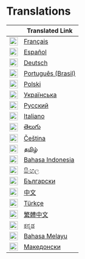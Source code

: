 # Translations

|                                                                                                                                                   | Translated Link                       |
| ------------------------------------------------------------------------------------------------------------------------------------------------- | ------------------------------------- |
| <img alt="French" title="French" src="https://cdn.staticaly.com/gh/hjnilsson/country-flags/master/svg/fr.svg" width="22">                       | [Français](README.fr.md)       |
| <img alt="Spanish" title="Spanish" src="https://cdn.staticaly.com/gh/hjnilsson/country-flags/master/svg/es.svg" width="22">                     | [Español](README.es.md)                 |
| <img alt="German" title="German" src="https://cdn.staticaly.com/gh/hjnilsson/country-flags/master/svg/de.svg" width="22">                       | [Deutsch](README.de.md)                 |
| <img alt="Portuguese (Brasil)" title="Portuguese (Brasil)" src="https://cdn.staticaly.com/gh/hjnilsson/country-flags/master/svg/br.svg" width="22"> | [Português (Brasil)](README.pt_br.md) |
| <img alt="Polish" title="Polish" src="https://cdn.staticaly.com/gh/hjnilsson/country-flags/master/svg/pl.svg" width="22">                       | [Polski](README.pl.md)                 |
| <img alt="Ukrainian" title="Ukrainian" src="https://cdn.staticaly.com/gh/hjnilsson/country-flags/master/svg/ua.svg" width="22">                 | [Українська](./README.uk.md)   |
| <img alt="Russian" title="Russian" src="https://cdn.staticaly.com/gh/hjnilsson/country-flags/master/svg/ru.svg" width="22">                     | [Русский](./README.ru.md)               |
| <img alt="Italian" title="Italian" src="https://cdn.staticaly.com/gh/hjnilsson/country-flags/master/svg/it.svg" width="22">                     | [Italiano](./README.it.md)     |
| <img alt="Telugu" title="Telugu" src="https://cdn.staticaly.com/gh/hjnilsson/country-flags/master/svg/in.svg" width="22">                       | [తెలుగు](./README.te.md)               |
| <img alt="Czech" title="Czech" src="https://cdn.staticaly.com/gh/hjnilsson/country-flags/master/svg/cz.svg" width="22">                         | [Čeština](README.cs.md)                 |
| <img alt="Tamil" title="Tamil" src="https://cdn.staticaly.com/gh/hjnilsson/country-flags/master/svg/lk.svg" width="22">                         | [தமிழ்](./README.ta.md)               |
| <img alt="Indonesian" title="Indonesian" src="https://cdn.staticaly.com/gh/hjnilsson/country-flags/master/svg/id.svg" width="22">               | [Bahasa Indonesia](./README.id.md)     |
| <img alt="Sinhala" title="Sinhala" src="https://cdn.staticaly.com/gh/hjnilsson/country-flags/master/svg/lk.svg" width="22">                     | [සිංහල](./README.si.md)               |
| <img alt="Bulgarian" title="Bulgarian" src="https://cdn.staticaly.com/gh/hjnilsson/country-flags/master/svg/bg.svg" width="22">                 | [Български](./README.bg.md)    |
| <img alt="Chinese" title="Chinese" src="https://cdn.staticaly.com/gh/hjnilsson/country-flags/master/svg/cn.svg" width="22">                     | [中文](./README.zh.md)               |
| <img alt="Turkish" title="Turkish" src="https://cdn.staticaly.com/gh/hjnilsson/country-flags/master/svg/tr.svg" width="22">                     | [Türkçe](./README.tr.md)               |
| <img alt="Traditional Chinese" title="Traditional Chinese" src="https://cdn.staticaly.com/gh/hjnilsson/country-flags/master/svg/tw.svg" width="22">          | [繁體中文](./README.zh_tw.md) |
| <img alt="Kannada" title="Kannada" src="https://cdn.staticaly.com/gh/hjnilsson/country-flags/master/svg/in.svg" width="22">            		  | [ಕನ್ನಡ ](./README.kn.md)               |
| <img alt="Malay" title="Malay" src="https://cdn.staticaly.com/gh/hjnilsson/country-flags/master/svg/my.svg" width="22">                         | [Bahasa Melayu](./README.ms.md)        |
| <img alt="Македонски" title="Македонски" src="https://cdn.staticaly.com/gh/hjnilsson/country-flags/master/svg/mk.svg" width="22">               | [Македонски](./README.mk.md)            |
